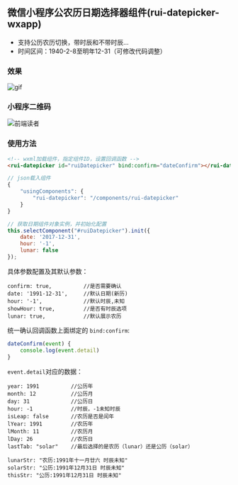 ## 微信小程序公农历日期选择器组件(rui-datepicker-wxapp)

- 支持公历农历切换，带时辰和不带时辰...
- 时间区间：1940-2-8至明年12-31（可修改代码调整）

### 效果

![gif](https://cdn.chenrf.com/abc.gif)

### 小程序二维码

![前端读者](http://cdn.chenrf.com/2018723213248.png)

### 使用方法
```html
<!-- wxml加载组件，指定组件ID，设置回调函数 -->
<rui-datepicker id="ruiDatepicker" bind:confirm="dateConfirm"></rui-datepicker>
```

```js
// json载入组件
{
    "usingComponents": {
        "rui-datepicker": "/components/rui-datepicker"
    }
}
```

```js
// 获取日期组件对象实例，并初始化配置
this.selectComponent("#ruiDatepicker").init({
    date: '2017-12-31',
    hour: '-1',
    lunar: false
});
```

具体参数配置及其默认参数：

```
confirm: true,          //是否需要确认
date: '1991-12-31',     //默认日期(新历)
hour: '-1',             //默认时辰,未知
showHour: true,         //是否有时辰选项
lunar: true,            //默认展示农历
```

统一确认回调函数上面绑定的 `bind:confirm`:

```js
dateConfirm(event) {
    console.log(event.detail)
}
```
`event.detail`对应的数据：

```
year: 1991          //公历年 
month: 12           //公历月 
day: 31             //公历日
hour: -1            //时辰，-1未知时辰
isLeap: false       //农历是否是闰年
lYear: 1991         //农历年
lMonth: 11          //农历月
lDay: 26            //农历日
lastTab: "solar"    //最后选择的是农历（lunar）还是公历（solar）

lunarStr: "农历:1991年十一月廿六 时辰未知"
solarStr: "公历:1991年12月31日 时辰未知"
thisStr: "公历:1991年12月31日 时辰未知"
```










